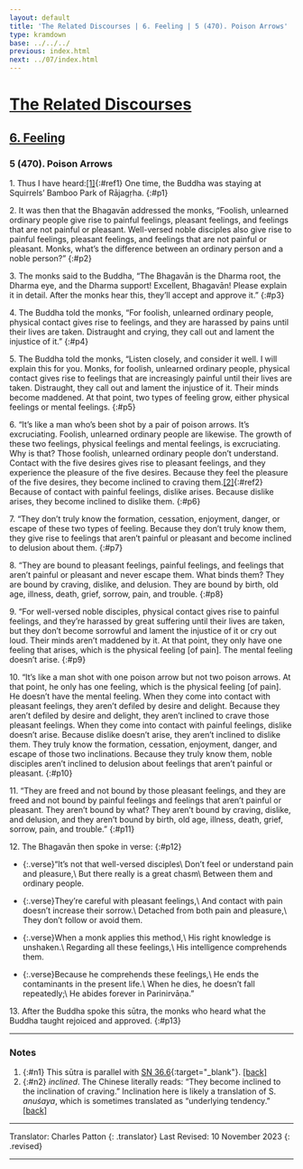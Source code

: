 ```yaml
---
layout: default
title: 'The Related Discourses | 6. Feeling | 5 (470). Poison Arrows'
type: kramdown
base: ../../../
previous: index.html
next: ../07/index.html
---
```


# [The Related Discourses](../index.html)
## [6. Feeling](index.html)
### 5 (470). Poison Arrows

1\. Thus I have heard:[\[1\]](#n1){:#ref1} One time, the Buddha was staying at Squirrels’ Bamboo Park of Rājagṛha.
{:#p1}

2\. It was then that the Bhagavān addressed the monks, “Foolish, unlearned ordinary people give rise to painful feelings, pleasant feelings, and feelings that are not painful or pleasant. Well-versed noble disciples also give rise to painful feelings, pleasant feelings, and feelings that are not painful or pleasant. Monks, what’s the difference between an ordinary person and a noble person?”
{:#p2}

3\. The monks said to the Buddha, “The Bhagavān is the Dharma root, the Dharma eye, and the Dharma support! Excellent, Bhagavān! Please explain it in detail. After the monks hear this, they’ll accept and approve it.”
{:#p3}

4\. The Buddha told the monks, “For foolish, unlearned ordinary people, physical contact gives rise to feelings, and they are harassed by pains until their lives are taken. Distraught and crying, they call out and lament the injustice of it.”
{:#p4}

5\. The Buddha told the monks, “Listen closely, and consider it well. I will explain this for you. Monks, for foolish, unlearned ordinary people, physical contact gives rise to feelings that are increasingly painful until their lives are taken. Distraught, they call out and lament the injustice of it. Their minds become maddened. At that point, two types of feeling grow, either physical feelings or mental feelings.
{:#p5}

6\. “It’s like a man who’s been shot by a pair of poison arrows. It’s excruciating. Foolish, unlearned ordinary people are likewise. The growth of these two feelings, physical feelings and mental feelings, is excruciating. Why is that? Those foolish, unlearned ordinary people don’t understand. Contact with the five desires gives rise to pleasant feelings, and they experience the pleasure of the five desires. Because they feel the pleasure of the five desires, they become inclined to craving them.[\[2\]](#n2){:#ref2} Because of contact with painful feelings, dislike arises. Because dislike arises, they become inclined to dislike them.
{:#p6}

7\. “They don’t truly know the formation, cessation, enjoyment, danger, or escape of these two types of feeling. Because they don’t truly know them, they give rise to feelings that aren’t painful or pleasant and become inclined to delusion about them.
{:#p7}

8\. “They are bound to pleasant feelings, painful feelings, and feelings that aren’t painful or pleasant and never escape them. What binds them? They are bound by craving, dislike, and delusion. They are bound by birth, old age, illness, death, grief, sorrow, pain, and trouble.
{:#p8}

9\. “For well-versed noble disciples, physical contact gives rise to painful feelings, and they’re harassed by great suffering until their lives are taken, but they don’t become sorrowful and lament the injustice of it or cry  out loud. Their minds aren’t maddened by it. At that point, they only have one feeling that arises, which is the physical feeling [of pain]. The mental feeling doesn’t arise.
{:#p9}

10\. “It’s like a man shot with one poison arrow but not two poison arrows. At that point, he only has one feeling, which is the physical feeling [of pain]. He doesn’t have the mental feeling. When they come into contact with pleasant feelings, they aren’t defiled by desire and delight. Because they aren’t defiled by desire and delight, they aren’t inclined to crave those pleasant feelings. When they come into contact with painful feelings, dislike doesn’t arise. Because dislike doesn’t arise, they aren’t inclined to dislike them. They truly know the formation, cessation, enjoyment, danger, and escape of those two inclinations. Because they truly know them, noble disciples aren’t inclined to delusion about feelings that aren’t painful or pleasant.
{:#p10}

11\. “They are freed and not bound by those pleasant feelings, and they are freed and not bound by painful feelings and feelings that aren’t painful or pleasant. They aren’t bound by what? They aren’t bound by craving, dislike, and delusion, and they aren’t bound by birth, old age, illness, death, grief, sorrow, pain, and trouble.”
{:#p11}

12\. The Bhagavān then spoke in verse:
{:#p12}

* {:.verse}“It’s not that well-versed disciples\\
Don’t feel or understand pain and pleasure,\\
But there really is a great chasm\\
Between them and ordinary people.

* {:.verse}They’re careful with pleasant feelings,\\
And contact with pain doesn’t increase their sorrow.\\
Detached from both pain and pleasure,\\
They don’t follow or avoid them.

* {:.verse}When a monk applies this method,\\
His right knowledge is unshaken.\\
Regarding all these feelings,\\
His intelligence comprehends them.

* {:.verse}Because he comprehends these feelings,\\
He ends the contaminants in the present life.\\
When he dies, he doesn’t fall repeatedly;\\
He abides forever in Parinirvāṇa.”

13\. After the Buddha spoke this sūtra, the monks who heard what the Buddha taught rejoiced and approved.
{:#p13}

---

### Notes

1. {:#n1} This sūtra is parallel with [SN 36.6](https://suttacentral.net/sn36.6){:target="_blank"}. [\[back\]](#ref1)
2. {:#n2} <em>inclined</em>. The Chinese literally reads: “They become inclined to the inclination of craving.” Inclination here is likely a translation of S. <em>anuśaya</em>, which is sometimes translated as “underlying tendency.” [\[back\]](#ref2)

---

Translator: Charles Patton
{: .translator}
Last Revised: 10 November 2023
{: .revised}

---